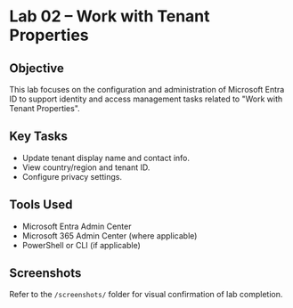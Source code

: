 # Lab 02 – Work with Tenant Properties

## Objective
This lab focuses on the configuration and administration of Microsoft Entra ID to support identity and access management tasks related to "Work with Tenant Properties".

## Key Tasks
- Update tenant display name and contact info.
- View country/region and tenant ID.
- Configure privacy settings.

## Tools Used
- Microsoft Entra Admin Center
- Microsoft 365 Admin Center (where applicable)
- PowerShell or CLI (if applicable)

## Screenshots
Refer to the `/screenshots/` folder for visual confirmation of lab completion.
